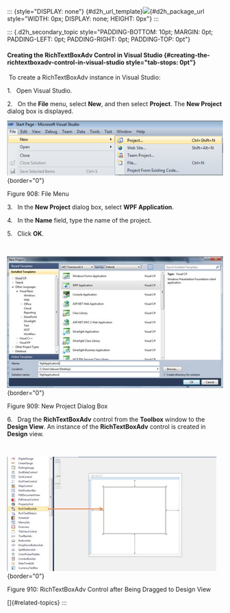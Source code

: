 ::: {style="DISPLAY: none"}
[](ms-xhelp:///?Id=d2h_url_template){#d2h_url_template}![](!package_url!){#d2h_package_url style="WIDTH: 0px; DISPLAY: none; HEIGHT: 0px"}
:::

::: {.d2h_secondary_topic style="PADDING-BOTTOM: 10pt; MARGIN: 0pt; PADDING-LEFT: 0pt; PADDING-RIGHT: 0pt; PADDING-TOP: 0pt"}
#### Creating the RichTextBoxAdv Control in Visual Studio {#creating-the-richtextboxadv-control-in-visual-studio style="tab-stops: 0pt"}

 To create a RichTextBoxAdv instance in Visual Studio:

1.   Open Visual Studio.

2.   On the **File** menu, select **New**, and then select **Project**. The **New Project** dialog box is displayed.

![Description: Description: C:\\Documents and Settings\\labuser\\My Documents\\SL tools correct image.png](ImagesExt/image30_798.png){border="0"}

Figure 908: File Menu

3.   In the **New Project** dialog box, select **WPF Application**.

4.   In the **Name** field, type the name of the project.

5.   Click **OK**.

 

![Description: C:\\Users\\labuser\\Desktop\\Rich\\VSnew.png](ImagesExt/image30_799.jpg){border="0"}

Figure 909: New Project Dialog Box

6.   Drag the **RichTextBoxAdv** control from the **Toolbox** window to the **Design View**. An instance of the **RichTextBoxAdv** control is created in **Design** view.

 

![](ImagesExt/image30_800.jpg){border="0"}

Figure 910: RichTextBoxAdv Control after Being Dragged to Design View

[]{#related-topics}
:::
